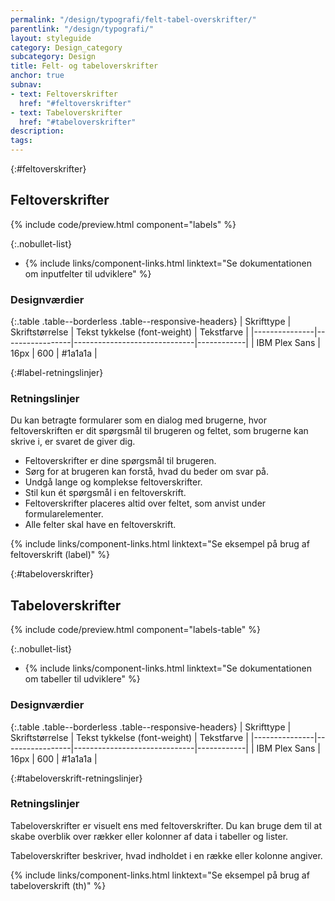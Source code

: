 ```yaml
---
permalink: "/design/typografi/felt-tabel-overskrifter/"
parentlink: "/design/typografi/"
layout: styleguide
category: Design_category
subcategory: Design
title: Felt- og tabeloverskrifter
anchor: true
subnav:
- text: Feltoverskrifter
  href: "#feltoverskrifter"
- text: Tabeloverskrifter
  href: "#tabeloverskrifter"
description:
tags:
---
```


{:#feltoverskrifter}
## Feltoverskrifter

{% include code/preview.html component="labels" %}

{:.nobullet-list}
- {% include links/component-links.html linktext="Se dokumentationen om inputfelter til udviklere" %}

### Designværdier

{:.table .table--borderless .table--responsive-headers}
| Skrifttype    | Skriftstørrelse | Tekst tykkelse (font-weight) | Tekstfarve |
|---------------|-----------------|------------------------------|------------|
| IBM Plex Sans | 16px            | 600                          | #1a1a1a    |

{:#label-retningslinjer}
### Retningslinjer

Du kan betragte formularer som en dialog med brugerne, hvor feltoverskriften er dit spørgsmål til brugeren og feltet, som brugerne kan skrive i, er svaret de giver dig.              

- Feltoverskrifter er dine spørgsmål til brugeren.  
- Sørg for at brugeren kan forstå, hvad du beder om svar på.
- Undgå lange og komplekse feltoverskrifter.
- Stil kun ét spørgsmål i en feltoverskrift.
- Feltoverskrifter placeres altid over feltet, som anvist under formularelementer.
- Alle felter skal have en feltoverskrift.

{% include links/component-links.html linktext="Se eksempel på brug af feltoverskrift (label)" %}

{:#tabeloverskrifter}
## Tabeloverskrifter

{% include code/preview.html component="labels-table" %}

{:.nobullet-list}
- {% include links/component-links.html linktext="Se dokumentationen om tabeller til udviklere" %}

### Designværdier

{:.table .table--borderless .table--responsive-headers}
| Skrifttype    | Skriftstørrelse | Tekst tykkelse (font-weight) | Tekstfarve |
|---------------|-----------------|------------------------------|------------|
| IBM Plex Sans | 16px            | 600                          | #1a1a1a    |

{:#tabeloverskrift-retningslinjer}
### Retningslinjer

Tabeloverskrifter er visuelt ens med feltoverskrifter. Du kan bruge dem til at skabe overblik over rækker eller kolonner af data i tabeller og lister.

Tabeloverskrifter beskriver, hvad indholdet i en række eller kolonne angiver.

{% include links/component-links.html linktext="Se eksempel på brug af tabeloverskrift (th)" %}

